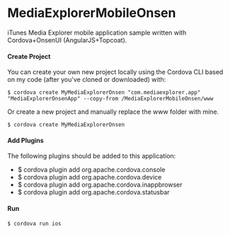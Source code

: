 MediaExplorerMobileOnsen
========================

iTunes Media Explorer mobile application sample written with Cordova+OnsenUI (AngularJS+Topcoat).

#### Create Project
You can create your own new project locally using the Cordova CLI based on my code (after you've cloned or downloaded) with:

    $ cordova create MyMediaExplorerOnsen "com.mediaexplorer.app" "MediaExplorerOnsenApp" --copy-from /MediaExplorerMobileOnsen/www

Or create a new project and manually replace the www folder with mine.

    $ cordova create MyMediaExplorerOnsen

#### Add Plugins

The following plugins should be added to this application:

- $ cordova plugin add org.apache.cordova.console 
- $ cordova plugin add org.apache.cordova.device 
- $ cordova plugin add org.apache.cordova.inappbrowser 
- $ cordova plugin add org.apache.cordova.statusbar

#### Run

    $ cordova run ios
